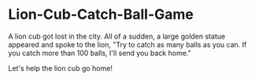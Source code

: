 # Lion-Cub-Catch-Ball-Game
A lion cub got lost in the city. All of a sudden, a large golden statue appeared and spoke to the lion, "Try to catch as many balls as you can. If you catch more than 100 balls, I'll send you back home."

Let's help the lion cub go home!

